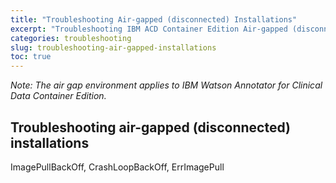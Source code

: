 ```yaml
---
title: "Troubleshooting Air-gapped (disconnected) Installations"
excerpt: "Troubleshooting IBM ACD Container Edition Air-gapped (disconnected) Installations"
categories: troubleshooting
slug: troubleshooting-air-gapped-installations
toc: true
---
```

<!--                                                                    -->
<!-- (C) Copyright Merative US L.P. and others 2018, 2023                -->
<!--                                                                    -->
<!-- SPDX-License-Identifier: Apache-2.0                                -->
<!--                                                                    -->


_Note:  The air gap environment applies to IBM Watson Annotator for Clinical Data Container Edition._

## Troubleshooting air-gapped (disconnected) installations

ImagePullBackOff, CrashLoopBackOff, ErrImagePull  
